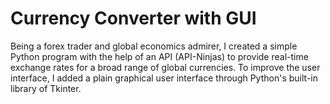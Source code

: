 # Currency Converter with GUI
Being a forex trader and global economics admirer, I created a simple Python program with the help of an API (API-Ninjas) to provide real-time exchange rates for a broad range of global currencies. To improve the user interface, I added a plain graphical user interface through Python's built-in library of Tkinter. 
